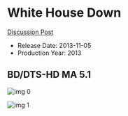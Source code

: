 # White House Down

[Discussion Post](https://www.avsforum.com/threads/bass-eq-for-filtered-movies.2995212/post-56811654)

* Release Date: 2013-11-05
* Production Year: 2013

## BD/DTS-HD MA 5.1

![img 0](https://i.imgur.com/XveLZXC.jpg)

![img 1](https://i.imgur.com/29cZXLi.png)

